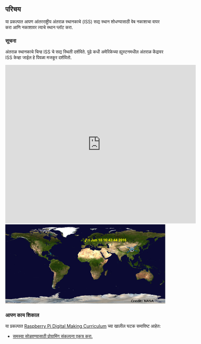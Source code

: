 ## परिचय

या प्रकल्पात आपण आंतरराष्ट्रीय अंतराळ स्थानकाचे (ISS) सद्य स्थान शोधण्यासाठी वेब नकाशाचा वापर करा आणि नकाशावर त्याचे स्थान प्लॉट करा.

### सूचना

अंतराळ स्थानकाचे चिन्ह ISS चे सद्य स्थिती दर्शविते. पुढे कधी अमेरिकेच्या ह्युस्टनमधील अंतराळ केंद्रावर ISS केव्हा जाईल हे पिवळा मजकूर दर्शवितो.

<div class="trinket">
  <iframe src="https://trinket.io/embed/python/b95851338c?outputOnly=true&start=result" width="600" height="500" frameborder="0" marginwidth="0" marginheight="0" allowfullscreen>
  </iframe>
  <img src="images/iss-final.png">
</div>

### आपण काय शिकाल

या प्रकल्पात [Raspberry Pi Digital Making Curriculum](http://rpf.io/curriculum) च्या खालील घटक समाविष्ट आहेत:

+ [समस्या सोडवण्यासाठी प्रोग्रामिंग संकल्पना एकत्र करा.](https://www.raspberrypi.org/curriculum/programming/builder)